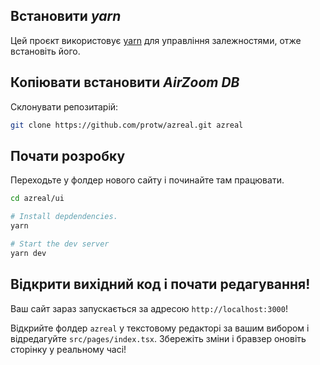 ## Встановити *yarn*

Цей проєкт використовує [yarn](https://yarnpkg.com/) для управління залежностями, отже встановіть його.

## Копіювати встановити *AirZoom DB*

Склонувати репозитарій:

```sh
git clone https://github.com/protw/azreal.git azreal
```

## Почати розробку

Переходьте у фолдер нового сайту і починайте там працювати.

```sh
cd azreal/ui

# Install depdendencies.
yarn

# Start the dev server
yarn dev
```

## Відкрити вихідний код і почати редагування!

Ваш сайт зараз запускається за адресою `http://localhost:3000`!

Відкрийте фолдер `azreal` у текстовому редакторі за вашим вибором і відредагуйте `src/pages/index.tsx`. Збережіть зміни і бравзер оновіть сторінку у реальному часі!
